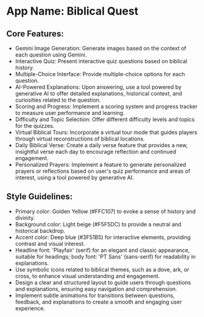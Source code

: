 # **App Name**: Biblical Quest

## Core Features:

- Gemini Image Generation: Generate images based on the context of each question using Gemini.
- Interactive Quiz: Present interactive quiz questions based on biblical history.
- Multiple-Choice Interface: Provide multiple-choice options for each question.
- AI-Powered Explanations: Upon answering, use a tool powered by generative AI to offer detailed explanations, historical context, and curiosities related to the question.
- Scoring and Progress: Implement a scoring system and progress tracker to measure user performance and learning.
- Difficulty and Topic Selection: Offer different difficulty levels and topics for the quizzes.
- Virtual Biblical Tours: Incorporate a virtual tour mode that guides players through virtual reconstructions of biblical locations.
- Daily Biblical Verse: Create a daily verse feature that provides a new, insightful verse each day to encourage reflection and continued engagement.
- Personalized Prayers: Implement a feature to generate personalized prayers or reflections based on user's quiz performance and areas of interest, using a tool powered by generative AI.

## Style Guidelines:

- Primary color: Golden Yellow (#FFC107) to evoke a sense of history and divinity.
- Background color: Light beige (#F5F5DC) to provide a neutral and historical backdrop.
- Accent color: Deep blue (#3F51B5) for interactive elements, providing contrast and visual interest.
- Headline font: 'Playfair' (serif) for an elegant and classic appearance, suitable for headings; body font: 'PT Sans' (sans-serif) for readability in explanations.
- Use symbolic icons related to biblical themes, such as a dove, ark, or cross, to enhance visual understanding and engagement.
- Design a clear and structured layout to guide users through questions and explanations, ensuring easy navigation and comprehension.
- Implement subtle animations for transitions between questions, feedback, and explanations to create a smooth and engaging user experience.